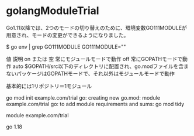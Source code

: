 # golangModuleTrial

Go1.11以降では、2つのモードの切り替えのために、環境変数GO111MODULEが用意され、モードの変更ができるようになりました。

$ go env | grep GO111MODULE
GO111MODULE=""

値	説明
on または 空	常にモジュールモードで動作
off	常にGOPATHモードで動作
auto	$GOPATH/src以下のディレクトリに配置され、go.modファイルを含まないパッケージはGOPATHモードで、それ以外はモジュールモードで動作

基本的には1リポジトリ＝1モジュール

go mod init example.com/trial
go: creating new go.mod: module example.com/trial
go: to add module requirements and sums:
        go mod tidy

module example.com/trial

go 1.18

